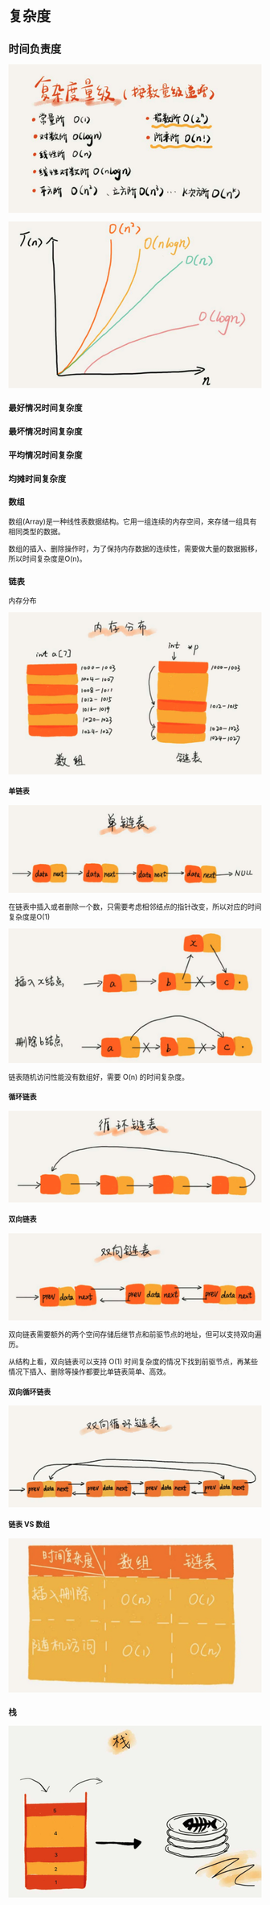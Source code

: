 # 复杂度
## 时间负责度
![time complexity](./pics/time_complexity.jpg)

![time complexity](./pics/time_complexity2.jpg)

### 最好情况时间复杂度

### 最坏情况时间复杂度

### 平均情况时间复杂度

### 均摊时间复杂度

### 数组

数组(Array)是一种线性表数据结构。它用一组连续的内存空间，来存储一组具有相同类型的数据。

数组的插入、删除操作时，为了保持内存数据的连续性，需要做大量的数据搬移，所以时间复杂度是O(n)。

### 链表

内存分布

![](./pics/linked1.jpg)

#### 单链表

![](./pics/linked2.jpg)

在链表中插入或者删除一个数，只需要考虑相邻结点的指针改变，所以对应的时间复杂度是O(1)

![](./pics/linked3.jpg)

链表随机访问性能没有数组好，需要 O(n) 的时间复杂度。

#### 循环链表

![](./pics/linked4.jpg)

#### 双向链表

![](./pics/linked5.jpg)

双向链表需要额外的两个空间存储后继节点和前驱节点的地址，但可以支持双向遍历。

从结构上看，双向链表可以支持 O(1) 时间复杂度的情况下找到前驱节点，再某些情况下插入、删除等操作都要比单链表简单、高效。

#### 双向循环链表

![](./pics/linked6.jpg)

#### 链表 VS 数组

![](./pics/linked7.jpg)

### 栈

![](./pics/stack1.jpg)

### 